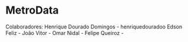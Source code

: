 # MetroData

Colaboradores:
Henrique Dourado Domingos - henriquedouradoo
Edson Feliz -
João Vitor -
Omar Nidal -
Felipe Queiroz -
